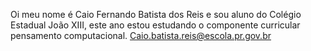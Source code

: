 Oi meu nome é Caio Fernando Batista dos Reis e sou aluno do Colégio Estadual João XIII, este ano estou estudando o componente curricular pensamento computacional.
Caio.batista.reis@escola.pr.gov.br 

